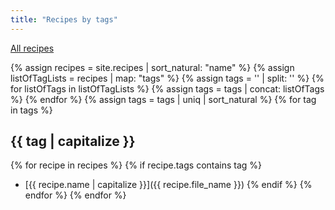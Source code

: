 ```yaml
---
title: "Recipes by tags"
---
```

[All recipes](index.html)

{% assign recipes = site.recipes | sort_natural: "name" %}
{% assign listOfTagLists = recipes | map: "tags" %}
{% assign tags = '' | split: '' %}
{% for listOfTags in listOfTagLists %}
    {% assign tags = tags | concat: listOfTags %}
{% endfor %}
{% assign tags = tags | uniq | sort_natural %}
{% for tag in tags %}
## {{ tag | capitalize }}
{% for recipe in recipes %}
  {% if recipe.tags contains tag %}
  * [{{ recipe.name | capitalize }}]({{ recipe.file_name }})
  {% endif %}
{% endfor %}
{% endfor %}